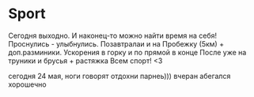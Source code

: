 # Sport

Сегодня выходно. И наконец-то можно найти время на себя!
Проснулись - улыбнулись. Позавтралаи и на Пробежку (5км) + доп.разминики.
Ускорения в горку и по прямой в конце
После уже на труники и брусья + растяжка
Всем спорт! <3

сегодня 24 мая, ноги говорят отдохни парнеь))) вчеран абегался хорошечно
